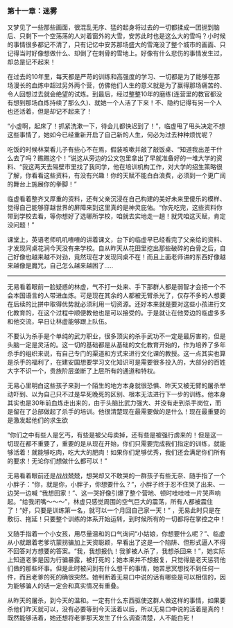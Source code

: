 ### 第十一章：迷雾

又梦见了一些那些画面，很混乱无序、猛的起身将过去的一切都揉成一团抛到脑后、只剩下一个空荡荡的人对着窗外的大雪，安苏此时也是这么大的雪吗？小时候的事情很多都记不清了，只有记忆中安苏那场盛大的雪淹没了整个城市的画面、只记得当时好像想做什么、却倒了在刺骨的雪地上。好像有什么悲伤的事情发生过，却总是记不起来！

在过去的10年里，每天都是严苛的训练和高强度的学习、一切都是为了能够在那场漫长的血炼中超过另外两个营，仿佛他们人生的意义就是为了赢得那场痛苦的、令人回想过去就会绝望的试炼。到最后，经过整整10年的磨练(连营里的教官都没有想到那场血炼持续了那么久)、就她一个人活了下来！不、隐约记得有另一个人也还活着，但是却记不起来了！

“小虚啊，起床了！抓紧洗漱一下，待会儿都快迟到了！”，临虚甩了甩头决定不想这些事情了，她如今已经重新开启了自己新的人生，何必为过去种种烦忧呢？

吃饭的时候林棠看儿子有些心不在焉，假装咳嗽并敲了敲饭桌、“知道我出差干什么去了吗？瞧瞧这个！”说这从旁边的公文包里拿出了早就准备好的一堆大学的资料、“我这两天去隔壁市里找了我同学，他在培训机构工作，对大学的招生策略很了解，你看看这些资料，有没有兴趣！你的天赋不能白白浪费，必须到一个更广阔的舞台上施展你的拳脚！”

临虚看着整齐又厚重的资料，还有父亲沉浸在自己构建的美好未来里傻乐的模样、觉得自己能够穿越世界的屏障来到这里真的是神灵庇佑。“你先吃完，这些资料你带到学校去看，等你想好了选哪所学校，咱就去实地走一趟！就凭咱这天赋，肯定没问题！”

课堂上，英语老师叽叽喳喳的讲着课文，台下的临虚早已经看完了父亲给的资料、才发现同桌花涧今天没有来学校。自从昨天从花田里挖出那些破碎的白骨之后，自己好像也越来越不对劲，竟然现在才发现同桌不在！而且上面老师讲的东西好像越来越像是魔咒，自己怎么越来越困了.....

---

无易看着眼前一脸疑惑的林虚，气不打一处来、手下那群人都是弱智才会把一个不会本国语言的人带进血炼。可是现在其余的人都被无臂杀光了，仅存不多的人想要在后续的比拼中取得优势就必须利用一切资源。还好本来就是要对这些小孩进行文化教育的，在这个过程中顺便教他也是可以接受的。于是就让在他旁边的临虚多多和他交流，早日让林虚能够跟上队伍。

不要认为杀手是个单纯的武力职业，很多顶尖的杀手武功不一定是最厉害的，但是头脑一定是灵活的。这一切的基础都是从基础的文化教育开始的，作为培养了多年杀手的组织来说，有自己专门的渠道和方式来进行文化课的教授。这一点其实也算是杀手的福利了，在建安国想要学习文化知识可是需要很多投入的，大部分的百姓大字不识一个，贵族阶层垄断了上层所有的通道和特权。

无易心里明白这些孩子来到一个陌生的地方本身就很恐惧、昨天又被无臂的屠杀举动吓到、以为自己只不过是早死晚死的区别、根本无法进行下一步的训练。他本身其实也是30年前血炼走出来的，由于头脑比武力强大、并没有走到杀手岗位，而是留在了总部做起了杀手的培训。他很清楚现在最需要做的是什么！现在最重要的是激发起他们的求生欲

“你们之中有些人是乞丐，有些是被父母卖掉，还有些是被强行虏来的！但是这一切现在都不重要了，重要的是从现在开始，你们只需要完成我们指定的训练，就能够活着！就能够吃肉，吃大大的肥肉！如果你们足够优秀，我们还会满足你们所有的要求！无论你们想做什么都可以！”

无易看着眼前还是战战兢兢，想哭却又不敢哭的一群孩子有些无奈、随手指了一个小胖子：“你，就是你，小胖子，你想要什么？”，小胖子终于忍不住哭了出来、一边哭一边喊 “我想回家！”、这一哭好像引爆了整个营地、顿时哇哇哇一片哭声响起。“给我闭嘴～～～”，林虚只感觉周围的空气巨大的震荡，所有人都被震住了！“好，只要是训练第一名，就可以一个月回自己家一天！” ，无易此时只是在敷衍、拖延！只要整个训练的体系开始运转，到时候所有的一切都将在掌控之中！

又随手指着一个小女孩，用尽量温和的口气询问“小姑娘，你想要什么呢？”、临虚从小就跟着老爹坑蒙拐骗加上天资聪颖，早看出了这是一个陷阱、但形式逼人不得不回答对方想要的答案。“我，我想报仇！我爹被人杀了，我想杀回来！”，她实际上知道老爹是因为行骗暴露，被打死的；她本来并不想报复，只觉得是老天惩罚他们做的那些坏事。但是此时被问到有什么想干的事情，她苦思冥想找不到任何一件，而且老爹的死的确很突然。她判断着无易口中说的话有哪些是可以相信的，因为能够骗人的话一定会和真实情况有重叠。

从昨天的屠杀，到今天的温和。一定有什么东西驱使这群人做这样的事情，如果要杀他们昨天就可以，没有必要等到今天活着以后，所以无易口中说的活着是真的！既然能够活着，她还想将老爹那天发生了什么调查清楚，人不能白死！

